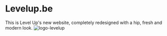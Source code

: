 # Levelup.be
This is Level Up's new website, completely redesigned with a hip, fresh and modern look.
![logo-levelup](https://user-images.githubusercontent.com/25233962/232002475-c96a584a-0f68-42ae-b2be-574da75be540.png)
